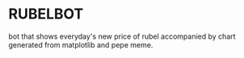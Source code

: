 # RUBELBOT
bot that shows everyday's new price of rubel accompanied by chart generated from
matplotlib and pepe meme.
